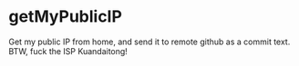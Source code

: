 getMyPublicIP
=============

Get my public IP from home, and send it to remote github as a commit text. BTW, fuck the ISP Kuandaitong!
